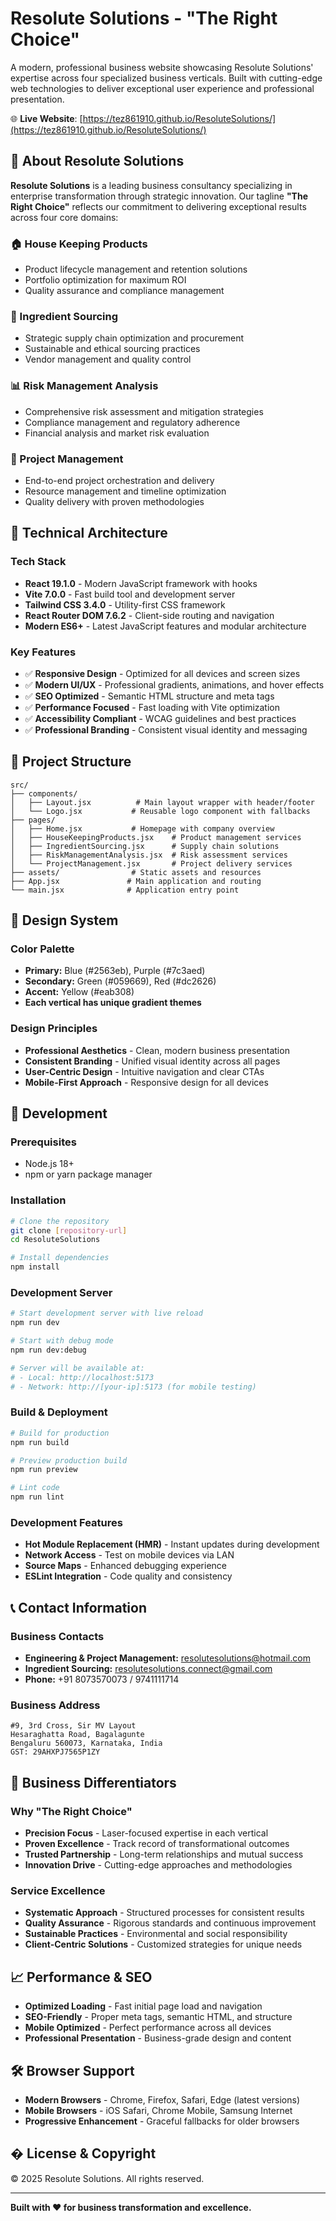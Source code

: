 # Resolute Solutions - "The Right Choice"

A modern, professional business website showcasing Resolute Solutions' expertise across four specialized business verticals. Built with cutting-edge web technologies to deliver exceptional user experience and professional presentation.

🌐 **Live Website**: [https://tez861910.github.io/ResoluteSolutions/](https://tez861910.github.io/ResoluteSolutions/)

## 🏢 About Resolute Solutions

**Resolute Solutions** is a leading business consultancy specializing in enterprise transformation through strategic innovation. Our tagline **"The Right Choice"** reflects our commitment to delivering exceptional results across four core domains:

### 🏠 House Keeping Products

- Product lifecycle management and retention solutions
- Portfolio optimization for maximum ROI
- Quality assurance and compliance management

### 🌾 Ingredient Sourcing

- Strategic supply chain optimization and procurement
- Sustainable and ethical sourcing practices
- Vendor management and quality control

### 📊 Risk Management Analysis

- Comprehensive risk assessment and mitigation strategies
- Compliance management and regulatory adherence
- Financial analysis and market risk evaluation

### 🎯 Project Management

- End-to-end project orchestration and delivery
- Resource management and timeline optimization
- Quality delivery with proven methodologies

## 🚀 Technical Architecture

### Tech Stack

- **React 19.1.0** - Modern JavaScript framework with hooks
- **Vite 7.0.0** - Fast build tool and development server
- **Tailwind CSS 3.4.0** - Utility-first CSS framework
- **React Router DOM 7.6.2** - Client-side routing and navigation
- **Modern ES6+** - Latest JavaScript features and modular architecture

### Key Features

- ✅ **Responsive Design** - Optimized for all devices and screen sizes
- ✅ **Modern UI/UX** - Professional gradients, animations, and hover effects
- ✅ **SEO Optimized** - Semantic HTML structure and meta tags
- ✅ **Performance Focused** - Fast loading with Vite optimization
- ✅ **Accessibility Compliant** - WCAG guidelines and best practices
- ✅ **Professional Branding** - Consistent visual identity and messaging

## 📁 Project Structure

```
src/
├── components/
│   ├── Layout.jsx          # Main layout wrapper with header/footer
│   └── Logo.jsx           # Reusable logo component with fallbacks
├── pages/
│   ├── Home.jsx           # Homepage with company overview
│   ├── HouseKeepingProducts.jsx    # Product management services
│   ├── IngredientSourcing.jsx      # Supply chain solutions
│   ├── RiskManagementAnalysis.jsx  # Risk assessment services
│   └── ProjectManagement.jsx       # Project delivery services
├── assets/                # Static assets and resources
├── App.jsx               # Main application and routing
└── main.jsx              # Application entry point
```

## 🎨 Design System

### Color Palette

- **Primary:** Blue (#2563eb), Purple (#7c3aed)
- **Secondary:** Green (#059669), Red (#dc2626)
- **Accent:** Yellow (#eab308)
- **Each vertical has unique gradient themes**

### Design Principles

- **Professional Aesthetics** - Clean, modern business presentation
- **Consistent Branding** - Unified visual identity across all pages
- **User-Centric Design** - Intuitive navigation and clear CTAs
- **Mobile-First Approach** - Responsive design for all devices

## 🔧 Development

### Prerequisites

- Node.js 18+
- npm or yarn package manager

### Installation

```bash
# Clone the repository
git clone [repository-url]
cd ResoluteSolutions

# Install dependencies
npm install
```

### Development Server

```bash
# Start development server with live reload
npm run dev

# Start with debug mode
npm run dev:debug

# Server will be available at:
# - Local: http://localhost:5173
# - Network: http://[your-ip]:5173 (for mobile testing)
```

### Build & Deployment

```bash
# Build for production
npm run build

# Preview production build
npm run preview

# Lint code
npm run lint
```

### Development Features

- **Hot Module Replacement (HMR)** - Instant updates during development
- **Network Access** - Test on mobile devices via LAN
- **Source Maps** - Enhanced debugging experience
- **ESLint Integration** - Code quality and consistency

## 📞 Contact Information

### Business Contacts

- **Engineering & Project Management:** resolutesolutions@hotmail.com
- **Ingredient Sourcing:** resolutesolutions.connect@gmail.com
- **Phone:** +91 8073570073 / 9741111714

### Business Address

```
#9, 3rd Cross, Sir MV Layout
Hesaraghatta Road, Bagalagunte
Bengaluru 560073, Karnataka, India
GST: 29AHXPJ7565P1ZY
```

## 🌟 Business Differentiators

### Why "The Right Choice"

- **Precision Focus** - Laser-focused expertise in each vertical
- **Proven Excellence** - Track record of transformational outcomes
- **Trusted Partnership** - Long-term relationships and mutual success
- **Innovation Drive** - Cutting-edge approaches and methodologies

### Service Excellence

- **Systematic Approach** - Structured processes for consistent results
- **Quality Assurance** - Rigorous standards and continuous improvement
- **Sustainable Practices** - Environmental and social responsibility
- **Client-Centric Solutions** - Customized strategies for unique needs

## 📈 Performance & SEO

- **Optimized Loading** - Fast initial page load and navigation
- **SEO-Friendly** - Proper meta tags, semantic HTML, and structure
- **Mobile Optimized** - Perfect performance across all devices
- **Professional Presentation** - Business-grade design and content

## 🛠️ Browser Support

- **Modern Browsers** - Chrome, Firefox, Safari, Edge (latest versions)
- **Mobile Browsers** - iOS Safari, Chrome Mobile, Samsung Internet
- **Progressive Enhancement** - Graceful fallbacks for older browsers

## � License & Copyright

© 2025 Resolute Solutions. All rights reserved.

---

**Built with ❤️ for business transformation and excellence.**
